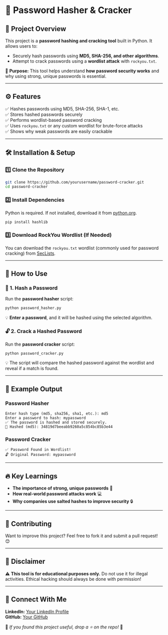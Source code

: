 # 🔐 Password Hasher & Cracker

## 🚀 Project Overview
This project is a **password hashing and cracking tool** built in Python. It allows users to:
- Securely hash passwords using **MD5, SHA-256, and other algorithms**.
- Attempt to crack passwords using a **wordlist attack** with `rockyou.txt`.

🔎 **Purpose:** This tool helps understand **how password security works** and why using strong, unique passwords is essential.

---

## ⚙️ Features
✅ Hashes passwords using MD5, SHA-256, SHA-1, etc.  
✅ Stores hashed passwords securely  
✅ Performs wordlist-based password cracking  
✅ Uses `rockyou.txt` or any custom wordlist for brute-force attacks  
✅ Shows why weak passwords are easily crackable  

---

## 🛠️ Installation & Setup
### **1️⃣ Clone the Repository**
```bash
git clone https://github.com/yourusername/password-cracker.git
cd password-cracker
```

### **2️⃣ Install Dependencies**
Python is required. If not installed, download it from [python.org](https://www.python.org/downloads/).

```bash
pip install hashlib
```

### **3️⃣ Download RockYou Wordlist (If Needed)**
You can download the `rockyou.txt` wordlist (commonly used for password cracking) from [SecLists](https://github.com/danielmiessler/SecLists/tree/master/Passwords/Common-Credentials).

---

## 📌 How to Use
### **🔑 1. Hash a Password**
Run the **password hasher** script:
```bash
python password_hasher.py
```
💡 **Enter a password**, and it will be hashed using the selected algorithm.

### **🔓 2. Crack a Hashed Password**
Run the **password cracker** script:
```bash
python password_cracker.py
```
💡 The script will compare the hashed password against the wordlist and reveal if a match is found.

---

## 📝 Example Output
### **Password Hasher**
```
Enter hash type (md5, sha256, sha1, etc.): md5
Enter a password to hash: mypassword
✅ The password is hashed and stored securely.
🔐 Hashed (md5): 34819d7beeabb9260a5c854bc85b3e44
```

### **Password Cracker**
```
✅ Password Found in Wordlist!
🔓 Original Password: mypassword
```

---

## 🔥 Key Learnings
- **The importance of strong, unique passwords** 🔑
- **How real-world password attacks work** 💻
- **Why companies use salted hashes to improve security** 🔒

---

## 🤝 Contributing
Want to improve this project? Feel free to fork it and submit a pull request! 😊

---

## 📜 Disclaimer
⚠️ **This tool is for educational purposes only.** Do not use it for illegal activities. Ethical hacking should always be done with permission!

---

## 📩 Connect With Me
**LinkedIn:** [Your LinkedIn Profile](https://www.linkedin.com/in/yourprofile/)  
**GitHub:** [Your GitHub](https://github.com/yourusername/)  

📌 *If you found this project useful, drop a ⭐ on the repo!* 🚀
